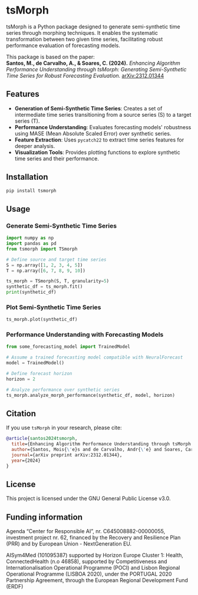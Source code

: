 # tsMorph

tsMorph is a Python package designed to generate semi-synthetic time series through morphing techniques. It enables the systematic transformation between two given time series, facilitating robust performance evaluation of forecasting models.

This package is based on the paper:  
**Santos, M., de Carvalho, A., & Soares, C. (2024).** *Enhancing Algorithm Performance Understanding through tsMorph: Generating Semi-Synthetic Time Series for Robust Forecasting Evaluation.* [arXiv:2312.01344](https://arxiv.org/abs/2312.01344)

## Features
- **Generation of Semi-Synthetic Time Series**: Creates a set of intermediate time series transitioning from a source series (S) to a target series (T).
- **Performance Understanding**: Evaluates forecasting models' robustness using MASE (Mean Absolute Scaled Error) over synthetic series.
- **Feature Extraction**: Uses `pycatch22` to extract time series features for deeper analysis.
- **Visualization Tools**: Provides plotting functions to explore synthetic time series and their performance.

## Installation

```bash
pip install tsmorph
```

## Usage

### Generate Semi-Synthetic Time Series

```python
import numpy as np
import pandas as pd
from tsmorph import TSmorph

# Define source and target time series
S = np.array([1, 2, 3, 4, 5])
T = np.array([6, 7, 8, 9, 10])

ts_morph = TSmorph(S, T, granularity=5)
synthetic_df = ts_morph.fit()
print(synthetic_df)
```

### Plot Semi-Synthetic Time Series

```python
ts_morph.plot(synthetic_df)
```

### Performance Understanding with Forecasting Models

```python
from some_forecasting_model import TrainedModel

# Assume a trained forecasting model compatible with NeuralForecast
model = TrainedModel()

# Define forecast horizon
horizon = 2

# Analyze performance over synthetic series
ts_morph.analyze_morph_performance(synthetic_df, model, horizon)
```

## Citation
If you use `tsMorph` in your research, please cite:

```bibtex
@article{santos2024tsmorph,
  title={Enhancing Algorithm Performance Understanding through tsMorph: Generating Semi-Synthetic Time Series for Robust Forecasting Evaluation},
  author={Santos, Mois{\'e}s and de Carvalho, Andr{\'e} and Soares, Carlos},
  journal={arXiv preprint arXiv:2312.01344},
  year={2024}
}
```

## License
This project is licensed under the GNU General Public License v3.0.

## Funding information

Agenda “Center for Responsible AI”, nr. C645008882-00000055, investment project nr. 62, financed by the Recovery and Resilience Plan (PRR) and by European Union -  NextGeneration EU.

AISym4Med (101095387) supported by Horizon Europe Cluster 1: Health, ConnectedHealth (n.o 46858), supported by Competitiveness and Internationalisation Operational Programme (POCI) and Lisbon Regional Operational Programme (LISBOA 2020), under the PORTUGAL 2020 Partnership Agreement, through the European Regional Development Fund (ERDF)
